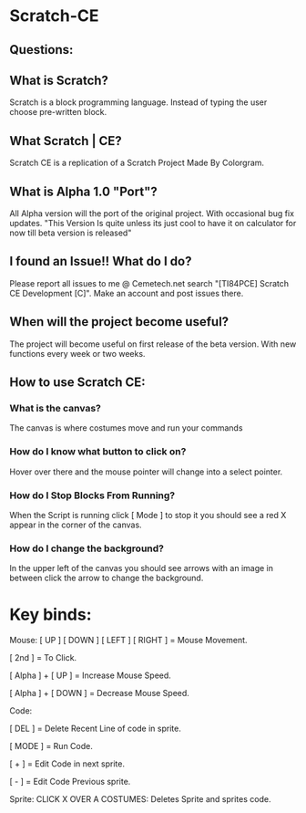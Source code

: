 # Scratch-CE

## Questions:

## What is Scratch?
Scratch is a block programming language. Instead of typing the user choose pre-written block.


## What Scratch | CE?
Scratch CE is a replication of a Scratch Project Made By Colorgram.


## What is Alpha 1.0 "Port"?
All Alpha version will the port of the original project. With occasional bug fix updates. "This Version Is quite unless its just cool to have it on calculator for now till beta version is released"


## I found an Issue!! What do I do?
Please report all issues to me @ Cemetech.net search "[TI84PCE] Scratch CE Development [C]". Make an account and post issues there.


## When will the project become useful?
The project will become useful on first release of the beta version. With new functions every week or two weeks.


## How to use Scratch CE:

### What is the canvas?
The canvas is where costumes move and run your commands

### How do I know what button to click on?
Hover over there and the mouse pointer will change into a select pointer.

### How do I Stop Blocks From Running?
When the Script is running click [ Mode ] to stop it you should see a red X appear in the corner of the canvas.

### How do I change the background?
In the upper left of the canvas you should see arrows with an image in between click the arrow to change the background.


# Key binds:

Mouse:
[ UP ] [ DOWN ] [ LEFT ] [ RIGHT ] = Mouse Movement.

[ 2nd ] = To Click.

[ Alpha ] + [ UP ] = Increase Mouse Speed.

[ Alpha ] + [ DOWN ] = Decrease Mouse Speed.

Code:

[ DEL ] = Delete Recent Line of code in sprite.

[ MODE ] = Run Code.

[ + ] = Edit Code in next sprite.

[ - ] = Edit Code Previous sprite.

Sprite: CLICK X OVER A COSTUMES: Deletes Sprite and sprites code.
